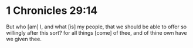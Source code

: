 # 1 Chronicles 29:14

But who [am] I, and what [is] my people, that we should be able to offer so willingly after this sort? for all things [come] of thee, and of thine own have we given thee.